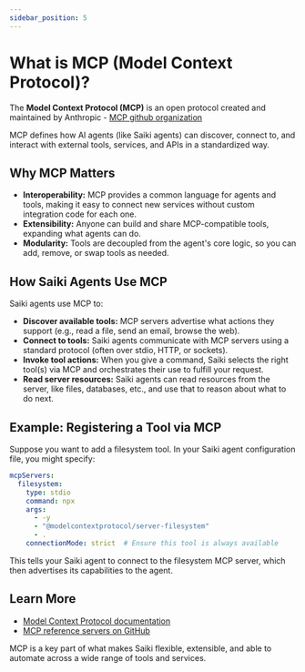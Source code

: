```yaml
---
sidebar_position: 5
---
```


# What is MCP (Model Context Protocol)?

The **Model Context Protocol (MCP)** is an open protocol created and maintained by Anthropic - [MCP github organization](https://github.com/modelcontextprotocol)

MCP defines how AI agents (like Saiki agents) can discover, connect to, and interact with external tools, services, and APIs in a standardized way.

## Why MCP Matters

- **Interoperability:** MCP provides a common language for agents and tools, making it easy to connect new services without custom integration code for each one.
- **Extensibility:** Anyone can build and share MCP-compatible tools, expanding what agents can do.
- **Modularity:** Tools are decoupled from the agent's core logic, so you can add, remove, or swap tools as needed.

## How Saiki Agents Use MCP

Saiki agents use MCP to:
- **Discover available tools:** MCP servers advertise what actions they support (e.g., read a file, send an email, browse the web).
- **Connect to tools:** Saiki agents communicate with MCP servers using a standard protocol (often over stdio, HTTP, or sockets).
- **Invoke tool actions:** When you give a command, Saiki selects the right tool(s) via MCP and orchestrates their use to fulfill your request.
- **Read server resources:** Saiki agents can read resources from the server, like files, databases, etc., and use that to reason about what to do next.

## Example: Registering a Tool via MCP

Suppose you want to add a filesystem tool. In your Saiki agent configuration file, you might specify:

```yaml
mcpServers:
  filesystem:
    type: stdio
    command: npx
    args:
      - -y
      - "@modelcontextprotocol/server-filesystem"
      - .
    connectionMode: strict  # Ensure this tool is always available
```

This tells your Saiki agent to connect to the filesystem MCP server, which then advertises its capabilities to the agent.

## Learn More

- [Model Context Protocol documentation](https://modelcontextprotocol.io/introduction)
- [MCP reference servers on GitHub](https://github.com/modelcontextprotocol/reference-servers)

MCP is a key part of what makes Saiki flexible, extensible, and able to automate across a wide range of tools and services. 